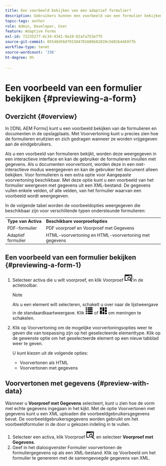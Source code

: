 ```yaml
---
title: Een voorbeeld bekijken van een adaptief formulier?
description: Gebruikers kunnen een voorbeeld van een formulier bekijken voordat ze het publiceren of activeren, om te controleren of het formulier aan de verwachtingen voldoet. Voorvertoningsopties kunnen per ondersteund formuliertype verschillen.
topic-tags: author
role: Admin, Developer, User
feature: Adaptive Forms
exl-id: 72235277-6c34-4341-9a10-02afa753e7f5
source-git-commit: 05548d56d791584781606b02839c5602b4469f7b
workflow-type: tm+mt
source-wordcount: '336'
ht-degree: 0%

---
```


# Een voorbeeld van een formulier bekijken {#previewing-a-form}

## Overzicht {#overview}

In [!DNL AEM Forms] kunt u een voorbeeld bekijken van de formulieren en documenten in de opslagplaats. Met Voorvertoning kunt u precies zien hoe de formulieren eruitzien en zich gedragen wanneer ze worden vrijgegeven aan de eindgebruikers.

Als u een voorbeeld van formulieren bekijkt, worden deze weergegeven in een interactieve interface en kan de gebruiker de formulieren invullen met gegevens. Als u documenten voorvertoont, worden deze in een niet-interactieve modus weergegeven en kan de gebruiker het document alleen bekijken. Voor formulieren is een extra optie voor Aangepaste voorvertoning beschikbaar. Met deze optie kunt u een voorbeeld van het formulier weergeven met gegevens uit een XML-bestand. De gegevens vullen enkele velden, of alle velden, van het formulier waarvan een voorbeeld wordt weergegeven.

In de volgende tabel worden de voorbeeldopties weergegeven die beschikbaar zijn voor verschillende typen ondersteunde formulieren:

<table>
 <tbody>
  <tr>
   <td><strong> Type van Activa </strong><br /> </td>
   <td><strong> Beschikbare voorproefopties </strong><br /> </td>
  </tr>
  <!--<tr>
   <td>Document</td>
   <td>PDF preview</td>
  </tr>-->
  <tr>
   <td>PDF-formulier</td>
   <td>PDF voorproef en Voorproef met Gegevens <br /> </td>
  </tr>
  <tr>
   <td>Adaptief formulier</td>
   <td>HTML-voorvertoning en HTML-voorvertoning met gegevens</td>
  </tr>
  <!--<tr>
   <td>Form Template</td>
   <td>PDF preview, PDF preview with Data, HTML preview, HTML preview with Data<br /> </td>
  </tr>-->
 </tbody>
</table>

## Een voorbeeld van een formulier bekijken {#previewing-a-form-1}

1. Selecteer activa die u wilt voorproef, en klik Voorproef ![&#x200B; aem6forms_preview &#x200B;](assets/aem6forms_preview.png) in de actietoolbar.

   >[!NOTE]
   >
   >Als u een element wilt selecteren, schakelt u over naar de lijstweergave in de standaardkaartweergave. Klik ![&#x200B; aem6forms_viewlist &#x200B;](assets/aem6forms_viewlist.png) of ![&#x200B; aem6forms_viewcard &#x200B;](assets/aem6forms_viewcard.png) om meningen te schakelen.

1. Klik op Voorvertoning om de mogelijke voorvertoningsopties weer te geven die van toepassing zijn op het geselecteerde elementtype. Klik op de gewenste optie om het geselecteerde element op een nieuw tabblad weer te geven.

   U kunt kiezen uit de volgende opties:

   * Voorvertonen als HTML
   * Voorvertonen met gegevens
     <!--* Preview as PDF (available for form templates)-->

## Voorvertonen met gegevens {#preview-with-data}

Wanneer u **Voorproef met Gegevens** selecteert, kunt u zien hoe de vorm met echte gegevens ingegaan in het kijkt. Met de optie Voorvertonen met gegevens kunt u een XML uploaden die voorbeeldgebruikersgegevens bevat. De voorbeeldgebruikersgegevens worden gebruikt om het voorbeeldformulier in de door u gekozen indeling in te vullen.

1. Selecteer een activa, klik Voorproef ![&#x200B; aem6forms_preview &#x200B;](assets/aem6forms_preview.png), en selecteer **Voorproef met Gegevens**.
1. Geef in het dialoogvenster Formulier voorvertonen de formuliergegevens op als een XML-bestand. Klik op Voorbeeld om het formulier te genereren met de samengevoegde gegevens van XML.
